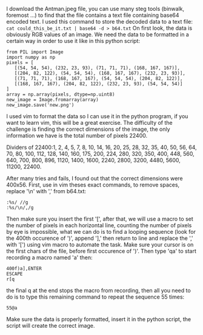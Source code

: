 I download the Antman.jpeg file, you can use many steg tools (binwalk, foremost ...) to find that the file contains a text file containing base64 encoded text.
I used this command to store the decoded data to a text file: 
```cat could_this_be_it.txt | base64 -d > b64.txt```
On first look, the data is obviously RGB values of an image. We need the data to be formatted in a certain way in order to use it like in this python script:
```
from PIL import Image
import numpy as np
pixels = [
   [(54, 54, 54), (232, 23, 93), (71, 71, 71), (168, 167, 167)],
   [(204, 82, 122), (54, 54, 54), (168, 167, 167), (232, 23, 93)],
   [(71, 71, 71), (168, 167, 167), (54, 54, 54), (204, 82, 122)],
   [(168, 167, 167), (204, 82, 122), (232, 23, 93), (54, 54, 54)]
]
array = np.array(pixels, dtype=np.uint8)
new_image = Image.fromarray(array)
new_image.save('new.png')
```
I used vim to format the data so I can use it in the python program, if you want to learn vim, this will be a great exercise.
The difficulty of the challenge is finding the correct dimensions of the image, the only information we have is the total number of pixels 22400.

Dividers of 22400:1, 2, 4, 5, 7, 8, 10, 14, 16, 20, 25, 28, 32, 35, 40, 50, 56, 64, 70, 80, 100, 112, 128, 140, 160, 175, 200, 224, 280, 320, 350, 400, 448, 560, 640, 700, 800, 896, 1120, 1400, 1600, 2240, 2800, 3200, 4480, 5600, 11200, 22400.

After many tries and fails, I found out that the correct dimensions were 400x56.
First, use in vim theses exact commands, to remove spaces, replace '\n' with ',' from b64.txt:
```
:%s/ //g
:%s/\n/,/g
```
Then make sure you insert the first '[', after that, we will use a macro to set the number of pixels in each horizontal line, counting the number of pixels by eye is impossible, what we can do is to find a looping sequence (look for the 400th occurence of ')', append '],' then return to line and replace the ',' with '[') using vim macro to automate the task. Make sure your cursor is on the first chars of the file, before first occurence of ')'.
Then type 'qa' to start recording a macro named 'a' then:
```
400f)a],ENTER
ESCAPE
r[q
```
the final q at the end stops the macro from recording, then all you need to do is to type this remaining command to repeat the sequence 55 times:
```
55@a
```
Make sure the data is properly formatted, insert it in the python script, the script will create the correct image.
